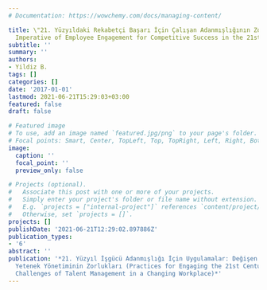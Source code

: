 ```yaml
---
# Documentation: https://wowchemy.com/docs/managing-content/

title: \"21. Yüzyıldaki Rekabetçi Başarı İçin Çalışan Adanmışlığının Zorunluluğu (The
  Imperative of Employee Engagement for Competitive Success in the 21st Century)\"
subtitle: ''
summary: ''
authors:
- Yildiz B.
tags: []
categories: []
date: '2017-01-01'
lastmod: 2021-06-21T15:29:03+03:00
featured: false
draft: false

# Featured image
# To use, add an image named `featured.jpg/png` to your page's folder.
# Focal points: Smart, Center, TopLeft, Top, TopRight, Left, Right, BottomLeft, Bottom, BottomRight.
image:
  caption: ''
  focal_point: ''
  preview_only: false

# Projects (optional).
#   Associate this post with one or more of your projects.
#   Simply enter your project's folder or file name without extension.
#   E.g. `projects = ["internal-project"]` references `content/project/deep-learning/index.md`.
#   Otherwise, set `projects = []`.
projects: []
publishDate: '2021-06-21T12:29:02.897886Z'
publication_types:
- '6'
abstract: ''
publication: '*21. Yüzyıl İşgücü Adanmışlığı İçin Uygulamalar: Değişen İş Yerinde
  Yetenek Yönetiminin Zorlukları (Practices for Engaging the 21st Century Workforce:
  Challenges of Talent Management in a Changing Workplace)*'
---
```

